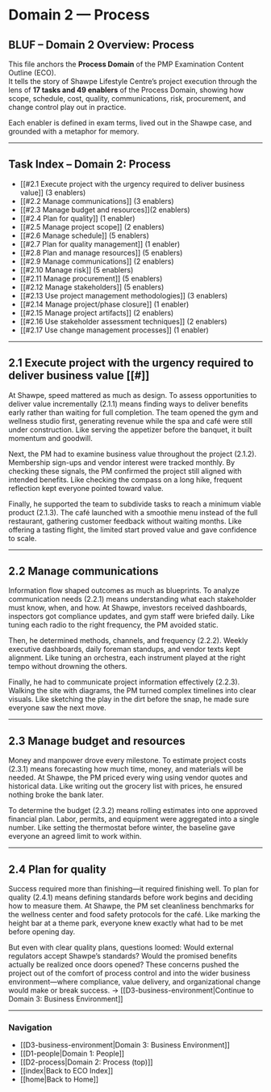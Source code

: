 # Domain 2 — Process
## BLUF – Domain 2 Overview: Process  

This file anchors the **Process Domain** of the PMP Examination Content Outline (ECO).  
It tells the story of Shawpe Lifestyle Centre’s project execution through the lens of **17 tasks and 49 enablers** of the Process Domain, showing how scope, schedule, cost, quality, communications, risk, procurement, and change control play out in practice.  

Each enabler is defined in exam terms, lived out in the Shawpe case, and grounded with a metaphor for memory.  

---
## Task Index – Domain 2: Process

- [[#2.1 Execute project with the urgency required to deliver business value]] (3 enablers)
- [[#2.2 Manage communications]] (3 enablers)
- [[#2.3 Manage budget and resources]](2 enablers)
- [[#2.4 Plan for quality]] (1 enabler)
- [[#2.5 Manage project scope]]                                                     (2 enablers)
- [[#2.6 Manage schedule]]                                                          (5 enablers)
- [[#2.7 Plan for quality management]]                                              (1 enabler)
- [[#2.8 Plan and manage resources]]                                                (5 enablers)
- [[#2.9 Manage communications]]                                                    (2 enablers)
- [[#2.10 Manage risk]]                                                             (5 enablers)
- [[#2.11 Manage procurement]]                                                      (5 enablers)
- [[#2.12 Manage stakeholders]]                                                     (5 enablers)
- [[#2.13 Use project management methodologies]]                                    (3 enablers)
- [[#2.14 Manage project/phase closure]]                                            (1 enabler)
- [[#2.15 Manage project artifacts]]                                                (2 enablers)
- [[#2.16 Use stakeholder assessment techniques]]                                   (2 enablers)
- [[#2.17 Use change management processes]]                                         (1 enabler)

---

## 2.1 Execute project with the urgency required to deliver business value  [[#]]
At Shawpe, speed mattered as much as design. To assess opportunities to deliver value incrementally (2.1.1) means finding ways to deliver benefits early rather than waiting for full completion. The team opened the gym and wellness studio first, generating revenue while the spa and café were still under construction. Like serving the appetizer before the banquet, it built momentum and goodwill.  

Next, the PM had to examine business value throughout the project (2.1.2). Membership sign-ups and vendor interest were tracked monthly. By checking these signals, the PM confirmed the project still aligned with intended benefits. Like checking the compass on a long hike, frequent reflection kept everyone pointed toward value.  

Finally, he supported the team to subdivide tasks to reach a minimum viable product (2.1.3). The café launched with a smoothie menu instead of the full restaurant, gathering customer feedback without waiting months. Like offering a tasting flight, the limited start proved value and gave confidence to scale.  

---

## 2.2 Manage communications  
Information flow shaped outcomes as much as blueprints. To analyze communication needs (2.2.1) means understanding what each stakeholder must know, when, and how. At Shawpe, investors received dashboards, inspectors got compliance updates, and gym staff were briefed daily. Like tuning each radio to the right frequency, the PM avoided static.  

Then, he determined methods, channels, and frequency (2.2.2). Weekly executive dashboards, daily foreman standups, and vendor texts kept alignment. Like tuning an orchestra, each instrument played at the right tempo without drowning the others.  

Finally, he had to communicate project information effectively (2.2.3). Walking the site with diagrams, the PM turned complex timelines into clear visuals. Like sketching the play in the dirt before the snap, he made sure everyone saw the next move.  

---

## 2.3 Manage budget and resources  
Money and manpower drove every milestone. To estimate project costs (2.3.1) means forecasting how much time, money, and materials will be needed. At Shawpe, the PM priced every wing using vendor quotes and historical data. Like writing out the grocery list with prices, he ensured nothing broke the bank later.  

To determine the budget (2.3.2) means rolling estimates into one approved financial plan. Labor, permits, and equipment were aggregated into a single number. Like setting the thermostat before winter, the baseline gave everyone an agreed limit to work within.  

---

## 2.4 Plan for quality  
Success required more than finishing—it required finishing well. To plan for quality (2.4.1) means defining standards before work begins and deciding how to measure them. At Shawpe, the PM set cleanliness benchmarks for the wellness center and food safety protocols for the café. Like marking the height bar at a theme park, everyone knew exactly what had to be met before opening day.  

But even with clear quality plans, questions loomed: Would external regulators accept Shawpe’s standards? Would the promised benefits actually be realized once doors opened? These concerns pushed the project out of the comfort of process control and into the wider business environment—where compliance, value delivery, and organizational change would make or break success. → [[D3-business-environment|Continue to Domain 3: Business Environment]]  

---

### Navigation  
- [[D3-business-environment|Domain 3: Business Environment]]  
- [[D1-people|Domain 1: People]]  
- [[D2-process|Domain 2: Process (top)]]  
- [[index|Back to ECO Index]]  
- [[home|Back to Home]]  